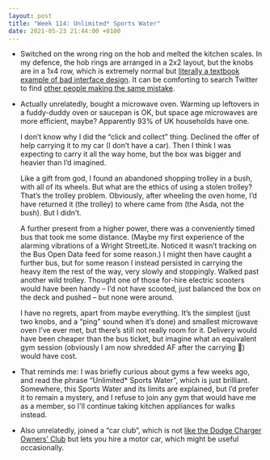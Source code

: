 ```yaml
---
layout: post
title: "Week 114: Unlimited* Sports Water"
date: 2021-05-23 21:44:00 +0100
---
```


- Switched on the wrong ring on the hob and melted the kitchen scales. In my defence, the hob rings are arranged in a 2x2 layout, but the knobs are in a 1x4 row, which is extremely normal but [literally a textbook example of bad interface design](https://en.wikipedia.org/wiki/Natural_mapping_(interface_design)#Poor_mapping:_arbitrary_arrangement_of_stove_controls[4]). It can be comforting to search Twitter to find [other people making the same mistake](https://twitter.com/search?q=kitchen%20scales%20melted%20hob&f=live).

- Actually unrelatedly, bought a microwave oven. Warming up leftovers in a fuddy-duddy oven or saucepan is OK, but space age microwaves are more efficient, maybe? Apparently 93% of UK households have one.

  I don’t know why I did the “click and collect” thing. Declined the offer of help carrying it to my car (I don’t have a car). Then I think I was expecting to carry it all the way home, but the box was bigger and heavier than I’d imagined.

  Like a gift from god, I found an abandoned shopping trolley in a bush, with all of its wheels. But what are the ethics of using a stolen trolley? That’s the trolley problem. Obviously, after wheeling the oven home, I’d have returned it (the trolley) to where came from (the Asda, not the bush). But I didn’t.

  A further present from a higher power, there was a conveniently timed bus that took me some distance. (Maybe my first experience of the alarming vibrations of a Wright StreetLite. Noticed it wasn’t tracking on the Bus Open Data feed for some reason.) I might then have caught a further bus, but for some reason I instead persisted in carrying the heavy item the rest of the way, very slowly and stoppingly. Walked past another wild trolley. Thought one of those for-hire electric scooters would have been handy –  I’d not have scooted, just balanced the box on the deck and pushed – but none were around.

  I have no regrets, apart from maybe everything. It’s the simplest (just two knobs, and a “ping” sound when it’s done) and smallest microwave oven I’ve ever met, but there’s still not really room for it. Delivery would have been cheaper than the bus ticket, but imagine what an equivalent gym session (obviously I am now shredded AF after the carrying 💪) would have cost.

- That reminds me: I was briefly curious about gyms a few weeks ago, and read the phrase “Unlimited* Sports Water”, which is just brilliant. Somewhere, this Sports Water and its limits are explained, but I’d prefer it to remain a mystery, and I refuse to join any gym that would have me as a member, so I'll continue taking kitchen appliances for walks instead.

- Also unrelatedly, joined a “car club”, which is not [like the Dodge Charger Owners’ Club](https://subsaga.com/bbc/entertainment/top-gear/series-22/episode-5.html#:~:text=car%20club) but lets you hire a motor car, which might be useful occasionally.

